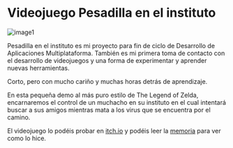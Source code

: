 # Videojuego Pesadilla en el instituto

![image1](https://user-images.githubusercontent.com/98350551/188018502-dc590d0b-b753-4d7e-ae44-7de047edfd68.png)


 
Pesadilla en el instituto es mi proyecto para fin de ciclo de Desarrollo de Aplicaciones Multiplataforma. También es mi primera toma de contacto con el desarrollo de videojuegos y una forma de experimentar y aprender nuevas herramientas.

Corto,  pero con mucho cariño y muchas horas detrás de aprendizaje.

En esta pequeña demo al más puro estilo de The Legend of Zelda, encarnaremos el control de un muchacho en su instituto en el cual intentará buscar a sus amigos mientras mata a los virus que se encuentra por el camino.

El videojuego lo podéis probar en [itch.io](https://sergiofgdev.itch.io/pesadilla-en-el-instituto) y podéis leer la 
[memoria](https://github.com/sergiofgdev/godot_project_game/files/9473582/Memoria.pdf) para ver como lo hice.
